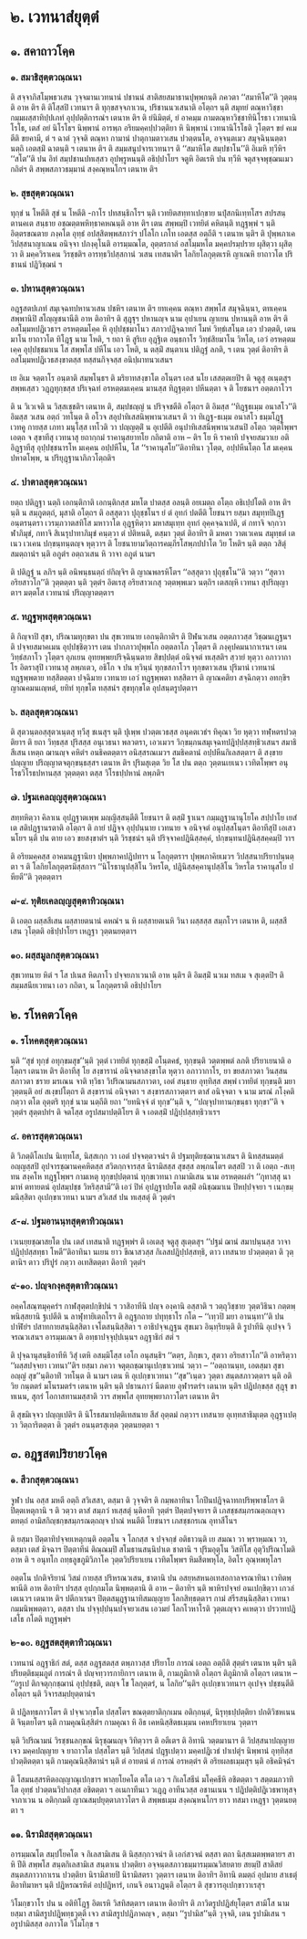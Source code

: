 <h1>๒. เวทนาสํยุตฺตํ</h1>
<h2>๑. สคาถาวโคฺค</h2>
<h3>๑. สมาธิสุตฺตวณฺณนา</h3>
<p>    ติ สจฺจาภิสโมฺพธวเสน วุจฺจมานเวทนานํ ปชานนํ สาติสยสมาธานปุพฺพกนฺติ ภควตา ‘‘สมาหิโต’’ติ วุตฺตนฺติ อาห ติฯ ติ ติโสฺสปิ เวทนาฯ ติ ทุกฺขสจฺจภาเวน, ปริชานนวเสนาติ อโตฺถฯ นฺติ สมุทยํ ตณฺหาวิชฺชากมฺมผสฺสาทิปฺปเภทํ อุปฺปตฺติการณํฯ เตนาห ติฯ ติ ยํนิมิตฺตํ, ยํ อาคมฺม กามตณฺหาวิชฺชาทินิโรธา เวทนานิโรโธ, เตสํ อยํ นิโรโธฯ นิพฺพานํ อารพฺภ อริยมคฺคปฺปวตฺติยา หิ นิพฺพานํ เวทนานิโรโธติ วุโตฺตฯ ขยํ คเมตีติ ขยคามี, ตํ ฯ ฉาตํ วุจฺจติ ตณฺหา กามานํ ปาตุกามตาวเสน ปวตฺตนโต, อจฺจนฺตเมว สมุจฺฉินฺนตฺตา นตฺถิ เอตสฺมิํ ฉาตนฺติ ฯ เตนาห ติฯ ติ สมฺมสนูปจารเวทนาฯ ติ ‘‘สมาหิโต สมฺปชาโน’’ติ อิเมหิ ทฺวีหิฯ ‘‘สโต’’ติ ปน อิทํ สมฺปชานปทเสฺสว อุปพฺรูหนนฺติ อธิปฺปาโยฯ  จตูหิ  อิตเรหิ ปน ทฺวีหิ จตุสจฺจพุชฺฌนเมว กถิตํฯ ติ สพฺพสภาวธมฺมานํ สงฺคณฺหนโกฯ เตนาห ติฯ</p>

</p>


<h3>๒. สุขสุตฺตวณฺณนา</h3>
<p> ทุกฺขํ น โหตีติ  สุขํ น โหตีติ -กาโร ปทสนฺธิกโรฯ นฺติ เวทยิตสทฺทาเปกฺขาย นปุํสกนิเทฺทโสฯ สปรสนฺตานคเต สนฺธาย อชฺฌตฺตพหิทฺธาคหณนฺติ อาห ติฯ เตน สพฺพมฺปิ เวทยิตํ คหิตนฺติ ทฎฺฐพฺพํ ฯ นฺติ อิตฺตรขณตาย  ภงฺคโต อุทฺธํ อปสฺสิตพฺพสภาวํฯ ปโลโก เภโท เอตสฺส อตฺถีติ ฯ เตนาห นฺติฯ ติ ปุพฺพภาเค วิปสฺสนาญาเณน อนิจฺจา ปภงฺคุโนติ อารมฺมณโต, อุตฺตรกาลํ อสโมฺมหโต มคฺคปรมฺปราย ผุสิตฺวา ผุสิตฺวา ติ มคฺควิราเคน วิรชฺชติฯ  อารทฺธวิปสฺสกานํ วเสน เทสนาติฯ โลกิยโลกุตฺตเรหิ ญาเณหิ ยาถาวโต ปริชานนํ ปฎิวิชฺฌนํ ฯ</p>

</p>


<h3>๓. ปหานสุตฺตวณฺณนา</h3>
<p>  อฎฺฐสตปเภทํ  สมุเจฺฉทปหานวเสน ปชหิฯ เตนาห ติฯ ยทเคฺคน ตณฺหา สพฺพโส สมุจฺฉินฺนา, ตทเคฺคน สพฺพานิปิ สโญฺญชนานีติ อาห ติอาทิฯ ติ สุฎฺฐุฯ ปหานญฺจ นาม อุปาเยน ญาเยน ปหานนฺติ อาห ติฯ ติ อสโมฺมหปฎิเวธาฯ อรหตฺตมโคฺค หิ อุปฺปชฺชมาโนว สภาวปฎิจฺฉาทกํ โมหํ วิทฺธํเสโนฺต เอว ปวตฺตติ, เตน มาโน ยาถาวโต ทิโฎฺฐ นาม โหติ, ฯ ยถา หิ สูริเย อุฎฺฐิเต อนฺธกาโร วิทฺธํสิยมาโน วิหโต, เอวํ อรหตฺตมเคฺค อุปฺปชฺชมาเน โส สพฺพโส ปหีโน เอว โหติ, น ตสฺมิํ สนฺตาเน ปติฎฺฐํ ลภติ, ฯ เตน วุตฺตํ ติอาทิฯ ติ อสโมฺมหปฎิเวธสงฺขาตสฺส ทสฺสนกิจฺจสฺส อนิปฺผาทนวเสนฯ</p>


<p>เย อิเม จตฺตาโร อนฺตาติ สมฺพโนฺธฯ ติ มริยาทสงฺขาโต อโนฺตฯ เอส นโย เสสตฺตเยปิฯ ติ จตูสุ อเนฺตสุฯ  สพฺพเสฺสว วฎฺฎทุกฺขสฺส  ปริเจฺฉทํ อรหตฺตมเคฺคน มานสฺส ทิฎฺฐตฺตา ปหีนตฺตา จ ติ โยชนาฯ  อตฺตภาโวฯ</p>


<p>ติ น วิเวเจติ น วิสฺสเชฺชติฯ เตนาห ติ, สมฺปชญฺญํ น ปริจฺจชตีติ อโตฺถฯ ติ อิมสฺส ‘‘ทิฎฺฐธเมฺม อนาสโว’’ติ  อิมสฺส วเสน อตฺถํ วทโนฺต ติ อโวจ สอุปาทิเสสนิพฺพานวเสนฯ ติ วา ทิเฎฺฐ-ธเมฺม อนาสโว ธมฺมโฎฺฐ เวทคู กายสฺส เภทา มนุโสฺส เทโวติ วา ปญฺญตฺติํ น อุเปตีติ อนุปาทิเสสนิพฺพานวเสนปิ อโตฺถ วตฺตโพฺพฯ เอตฺถ จ สุขาทีสุ เวทนาสุ ยถากฺกมํ  ราคานุสยาทโย กถิตาติ อาห – ติฯ โย หิ ราคาทิ ปจฺจยสมวาเย อติอิฎฺฐาทีสุ อุปฺปชฺชนารโห มเคฺคน อปฺปหีโน, โส ‘‘ราคานุสโย’’ติอาทินา วุโตฺต, อปฺปหีนโตฺถ โส มเคฺคน ปหาตโพฺพ, น ปริยุฎฺฐานาภิภวโตฺถติฯ</p>

</p>


<h3>๔. ปาตาลสุตฺตวณฺณนา</h3>
<p> ยตฺถ ปติฎฺฐา นตฺถิ เอกนฺติกาติ เอกนฺติกสฺส มหโต ปาตสฺส อลนฺติ อยเมตฺถ อโตฺถ อธิเปฺปโตติ อาห ติฯ นฺติ น สมฺภูตตฺถํ, มุสาติ อโตฺถฯ ติ อสฺสุตวา ปุถุชฺชโนฯ ยํ ตํ อุทกํ ปตตีติ โยชนาฯ ยสฺมา สมุทฺทปิเฎฺฐ อนฺตรนฺตรา เวรมฺภวาตสทิโส มหาวาโต อุฎฺฐหิตฺวา มหาสมุเทฺท อุทกํ อุคฺคจฺฉาเปติ, ตํ กทาจิ จกฺกวาฬาภิมุขํ, กทาจิ สิเนรุปาทาภิมุขํ คนฺตฺวา ตํ ปติหนติ, ตสฺมา วุตฺตํ ติอาทิฯ ติ มหตา วาตเวเคน สมุทฺธตํ เตเนว เวเคน ปกฺขนฺทนฺตญฺจ หุตฺวาฯ ติ โยชนายามวิตฺถารคมฺภีรโสพฺภปปาโต วิย โหติฯ นฺติ ตตฺถ วสิตุํ สมตฺถานํฯ นฺติ อภูตํฯ อตฺถวเสน หิ วาจา อภูตํ นามฯ</p>


<p>ติ ปติฎฺฐํ น ลภิฯ นฺติ อนิพนฺธนตฺถํ ยํกิญฺจิฯ ติ ญาณพลรหิโตฯ ‘‘อสฺสุตวา ปุถุชฺชโน’’ติ วตฺวา ‘‘สุตวา อริยสาวโก’’ติ วุตฺตตฺตา นฺติ วุตฺตํฯ อิตเรสุ อริยสาวเกสุ วตฺตพฺพเมว นตฺถิฯ เตสญฺหิ เวทนา สุปริญฺญาตาฯ  มตฺตโส เวทนานํ ปริญฺญาตตฺตาฯ</p>

</p>


<h3>๕. ทฎฺฐพฺพสุตฺตวณฺณนา</h3>
<p>   ติ กิญฺจาปิ สุขา, ปริณามทุกฺขตา ปน สุขเวทนาย เอกนฺติกาติฯ ติ ปีฬนวเสน อตฺตภาวสฺส วิชฺฌนเฎฺฐนฯ ติ ปจฺจยสมาคเมน อุปฺปชฺชิตฺวาฯ เตน ปากภาวปุพฺพโก อตฺตลาโภ วุโตฺตฯ ติ ภงฺคุปคมนากาเรนฯ เตน วิทฺธํสภาโว วุโตฺตฯ อุภเยน อุทยพฺพยปริจฺฉินฺนตาย สิขปฺปตฺตํ อนิจฺจตํ  ทเสฺสติฯ สฺวายํ หุตฺวา อภาวากาโร อิตราสุปิ เวทนาสุ ลพฺภเตว, อธิโก จ ปน ทฺวินฺนํ ทุกฺขสภาโวฯ ทุกฺขตาวเสน ปุริมานํ เวทนานํ ทฎฺฐพฺพตาย ทสฺสิตตฺตา ปจฺฉิมาย เวทนาย เอวํ ทฎฺฐพฺพตา ทสฺสิตาฯ ติ ญาณคติยา สจฺฉิกตฺวา อทกฺขิฯ ญาณคมนเญฺหตํ, ยทิทํ ทุกฺขโต ทสฺสนํฯ  สุขทุกฺขโต อุปสนฺตรูปตฺตาฯ</p>

</p>


<h3>๖. สลฺลสุตฺตวณฺณนา</h3>
<p> ติ สุตวนฺตอสฺสุตวเนฺตสุ ทฺวีสุ ชเนสุฯ นฺติ ปุเพฺพ ปวตฺตเวธสฺส อนุคตเวธํฯ  ทิคุณา วิย หุตฺวา ทฬฺหตรปวตฺติยาฯ ติ ยถา วิทฺธสฺส ปุริสสฺส อนุเวธนา พลวตรา, เอวเมวฯ  วิกฺขมฺภนสมุเจฺฉทปฎิปฺปสฺสทฺธิวเสนฯ สมาธิสีเสน เหตฺถ ฌานญฺจ คหิตํฯ  อนธิคตตฺตาฯ  อนิสฺสรณเมวฯ  สมธิคตานํ  อปฺปหีนกิเลสตฺตาฯ ติ สงฺขาย ปญฺญาย ปริญฺญาตจตุกฺขนฺธสฺสฯ เตนาห ติฯ  ปุริมสุเตฺต วิย  โส ปน ตตฺถ วุตฺตนเยเนว เวทิตโพฺพฯ อนุโรธวิโรธปหานสฺส วุตฺตตฺตา  ตสฺส วิโรธปฺปหานํ ลพฺภติฯ</p>

</p>


<h3>๗. ปฐมเคลญฺญสุตฺตวณฺณนา</h3>
<p> สทฺทหิตฺวา  คิลาเน อุปฎฺฐาตเพฺพ มญฺญิสฺสนฺตีติ โยชนาฯ ติ ตสฺมิํ ฐาเนฯ กมฺมฎฺฐานานุโยโค สปฺปาโย เยสํ เต  สติปฎฺฐานรตาติ อโตฺถฯ ติ กายํ ปฎิจฺจ อุปฺปนฺนาย เวทนาย จ อนิจฺจตํ อนุปสฺสโนฺตฯ ติอาทีสุปิ เอเสว นโยฯ นฺติ ปน ตาย เอว ขยสงฺขาตํฯ นฺติ วิรชฺชนํฯ นฺติ ปริจฺจาคปฎินิสฺสคฺคํ, ปกฺขนฺทนปฎินิสฺสคฺคมฺปิ วาฯ</p>


<p>ติ อริยมคฺคสฺส อาคมนฎฺฐานิยา ปุพฺพภาคปฎิปทาฯ  น โลกุตฺตราฯ  ปุพฺพภาคิยเมวฯ  วิปสฺสนาปริยาปนฺนตฺตา ฯ ติ โลกิยโลกุตฺตรมิสฺสกาฯ  ‘‘นิโรธานุปสฺสิโน วิหรโต, ปฎินิสฺสคฺคานุปสฺสิโน วิหรโต ราคานุสโย ปหียตี’’ติ วุตฺตตฺตาฯ</p>

</p>


<h3>๘-๙. ทุติยเคลญฺญสุตฺตาทิวณฺณนา</h3>
<p> ติ เอตฺถ ผสฺสสีเสน ผสฺสายตนานํ คหณํฯ น หิ ผสฺสายตเนหิ วินา ผสฺสสฺส สมฺภโวฯ เตนาห ติ, ผสฺสสีเสน วุโตฺตติ อธิปฺปาโยฯ  เหฎฺฐา วุตฺตนยตฺตาฯ</p>

</p>


<h3>๑๐. ผสฺสมูลกสุตฺตวณฺณนา</h3>
<p> สุขเวทนาย หิตํ ฯ โส ปเนส หิตภาโว ปจฺจยภาเวนาติ อาห นฺติฯ ติ  อิมสฺมิํ นวเม ทสเม จ สุเตฺตปิฯ ติ สมฺมสนียเวทนา เอว กถิตา, น โลกุตฺตราติ อธิปฺปาโยฯ</p>

</p>

</p>


<h2>๒. รโหคตวโคฺค</h2>
<h3>๑. รโหคตสุตฺตวณฺณนา</h3>
<p> นฺติ ‘‘สุขํ ทุกฺขํ อทุกฺขมสุข’’นฺติ วุตฺตํ เวทยิตํ ทุกฺขสฺมิํ อโนฺตคธํ, ทุกฺขนฺติ วตฺตพฺพตํ ลภติ ปริยาเยนาติ อโตฺถฯ เตนาห ติฯ ติอาทีสุ โย สงฺขารานํ อนิจฺจตาสงฺขาโต หุตฺวา อภาวากาโร, ยา ขยสภาวตา วินสฺสนสภาวตา ชราย มรเณน จาติ ทฺวิธา วิปริณามนสภาวตา, เอตํ สนฺธาย อุทฺทิสฺส สพฺพํ เวทยิตํ ทุกฺขนฺติ มยา วุตฺตนฺติ อยํ สเงฺขปโตฺถฯ ติ สงฺขารานํ อนิจฺจตา ฯ  สงฺขารสภาวตฺตาฯ ตาสํ อนิจฺจตา จ นาม มรณํ ภโงฺคติ กตฺวา ตโต อุตฺตริ ทุกฺขํ นาม นตฺถีติ  ยถา ‘‘ยทนิจฺจํ ตํ ทุกฺข’’นฺติ จ, ‘‘ปญฺจุปาทานกฺขนฺธา ทุกฺขา’’ติ จ วุตฺตํฯ  สุตฺตปทํฯ ติ จตโสฺส อรูปสมาปตฺติโยฯ ติ จ เอตสฺมิํ ปฎิปฺปสฺสทฺธิวาเรฯ</p>

</p>


<h3>๔. อคารสุตฺตวณฺณนา</h3>
<p> ติ วิภตฺติโลเปน นิเทฺทโส, นิสฺสเกฺก วา เอตํ ปจฺจตฺตวจนํฯ ติ ปฐมทุติยชฺฌานวเสนฯ ติ นิทสฺสนมตฺตํ อญฺญสฺสปิ อุปจารชฺฌานคฺคหิตสฺส สวิตกฺกจารสฺส นิรามิสสฺส สุขสฺส ลพฺภนโตฯ ตสฺสปิ วา ติ เอตฺถ -สเทฺทน สงฺคโห ทฎฺฐโพฺพฯ กามเหตุ ทุกฺขปฺปตฺตานํ ทุกฺขเวทนา กามามิเสน   นาม อรหตฺตผลํฯ ‘‘กุทาสฺสุ นามาหํ ตทายตนํ อุปสมฺปชฺช วิหริสฺสามี’’ติ เอวํ ปิหํ อุปฎฺฐาปยโต ตสฺมิํ อนิชฺฌมาเน ปิหปฺปจฺจยา ฯ เนกฺขมฺมนิสฺสิตา อุเปกฺขาเวทนา  นามฯ สวิเสสํ ปน ทเสฺสตุํ ติ วุตฺตํฯ</p>

</p>


<h3>๕-๘. ปฐมอานนฺทสุตฺตาทิวณฺณนา</h3>
<p>  เวเนยฺยชฺฌาสยโต ปน เตสํ เทสนาติ ทฎฺฐพฺพํฯ ติ เอเตสุ จตูสุ สุเตฺตสุฯ  ‘‘ปฐมํ ฌานํ สมาปนฺนสฺส วาจา ปฎิปฺปสฺสทฺธา โหตี’’ติอาทินา นเยน ยาว ขีณาสวสฺส กิเลสปฎิปฺปสฺสทฺธิ, ตาว เทสนาย ปวตฺตตฺตา ติ วุตฺตานิฯ ตาว ปริปูรํ กตฺวา อเทสิตตฺตา ติอาทิ วุตฺตํฯ</p>

</p>


<h3>๙-๑๐. ปญฺจกงฺคสุตฺตาทิวณฺณนา</h3>
<p>  อคฺคโสณฺฑมุคฺครํฯ กาฬสุตฺตปกฺขิปนํ ฯ วาสิอาทีนิ  ปญฺจ องฺคานิ อสฺสาติ ฯ วตฺถุวิชฺชาย วุตฺตวิธินา กตฺตพฺพนิสฺสยานิ ฐเปตีติ  น ลาฬุทายิเตฺถโรฯ ติ อฎฺฐกถาย ปทุทฺธาโร กโต – ‘‘เทฺวปิ มยา อานนฺทา’’ติ ปน ปาฬิยํฯ ปสาทกายสนฺนิสฺสิตา  เจโตสนฺนิสฺสิตา ฯ อาธิปจฺจเฎฺฐน สุขเมว อินฺทฺริยนฺติ ติ รูปาทีนิ อุเปจฺจ วิจรณวเสนฯ  อารมฺมเณฯ ติ อทฺธาปจฺจุปฺปเนฺนฯ  อฎฺฐาธิกํ สตํ ฯ</p>


<p>ติ ปุจฺฉานุสนฺธิอาทีหิ วิสุํ เตหิ อสมฺมิโสฺส เอโก อนุสนฺธิฯ  ‘‘ตตฺร, ภิกฺขเว, สุตวา อริยสาวโก’’ติ อาหริตฺวา ‘‘ผสฺสปจฺจยา เวทนา’’ติฯ ยสฺมา ภควา  จตุตฺถชฺฌานุเปกฺขาเวทนํ วตฺวา – ‘‘อตฺถานนฺท, เอตสฺมา สุขา อญฺญํ สุข’’นฺติอาทิํ วทโนฺต ติ นามฯ เตน หิ อุเปกฺขาเวทนา ‘‘สุข’’เนฺตว วุตฺตา สนฺตสภาวตฺตาฯ นฺติ อติวิย กนฺตตรํ มโนรมตรํฯ เตนาห นฺติฯ นฺติ ปธานภาวํ นีตตาย อุฬารตรํฯ เตนาห นฺติฯ  ปฎิปกฺขสฺส สุฎฺฐุ ขาทเนน, สุกรํ โอกาสทานมสฺสาติ วาฯ  สพฺพโส อุทยพฺพยาภาวโตฯ เตนาห ติฯ</p>


<p>ติ สุขมิเจฺจว ปญฺญเปติฯ ติ นิโรธสมาปตฺติเทสนาย สีสํ อุตฺตมํ กตฺวาฯ เทสนาย อุเทฺทสาธิมุเตฺต อุฎฺฐาเปตฺวา วิตฺถาริตตฺตา ติ วุตฺตํฯ  อนนฺตรสุเตฺต วุตฺตนยตฺตา ฯ</p>

</p>

</p>


<h2>๓. อฎฺฐสตปริยายวโคฺค</h2>
<h3>๑. สีวกสุตฺตวณฺณนา</h3>
<p> จูฬา ปน อสฺส มหตี อตฺถิ สวิเสสา, ตสฺมา ติ วุจฺจติฯ ติ กมฺพลาทินา โกปีนปฎิจฺฉาทกปริพฺพาชโกฯ ติ ปิตฺตเหตุกานิ ฯ ติ วตฺวา ตาสํ สมฺภวํ ทเสฺสตุํ นฺติอาทิ วุตฺตํฯ  ปิตฺตปจฺจยาฯ ติ เภสชฺชสมฺภรณตฺถเญฺจว ตทตฺถํ อามิสกิญฺชกฺขสมฺภรณตฺถญฺจ ปาณํ หนตีติ โยชนาฯ  เภสชฺชกรเณ อุทาสีโนฯ</p>


<p>ติ ยสฺมา ปิตฺตาทิปจฺจยเหตุกนฺติ อตฺตโน จ โลกสฺส จ ปจฺจกฺขํ อติธาวนฺติ เย สมณา วา พฺราหฺมณา วา, ตสฺมา เตสํ มิจฺฉาฯ ปิตฺตาทีนํ ติณฺณมฺปิ สโมธานสนฺนิปาเต ชาตานิ ฯ ปุริมอุตุโน วิสทิโส อุตุวิปริณาโมติ อาห ติ ฯ อนุทโก ถทฺธลูขภูมิวิภาโค  วุตฺตวิปริยาเยน  เวทิตโพฺพฯ  หิมสีตพหุโล, อิตโร อุณฺหพหุโลฯ</p>


<p>อตฺตโน ปกติจริยานํ วิสมํ กายสฺส ปริหรณวเสน, ชาตานิ ปน อสยฺหสหนอเทสอกาลจรณาทินา เวทิตพฺพานีติ อาห ติอาทิฯ ปรสฺส อุปกฺกมโต นิพฺพตฺตานิ ติ อาห – ติอาทิฯ นฺติ พาหิรปจฺจยํ อนเปกฺขิตฺวา เกวลํ เตเนวฯ เตนาห ติฯ  ปตีกาเรนฯ  ปิตฺตสมุฎฺฐานาทิสมญฺญาย โลกสิทฺธตฺตาฯ กามํ สรีรสนฺนิสฺสิตา เวทนา กมฺมนิพฺพตฺตาว, ตสฺสา ปน ปจฺจุปฺปนฺนปจฺจยวเสน เอวมยํ โลกโวหาโรติ วุตฺตเญฺจว คเหตฺวา ปรวาทปฎิเสโธ กโตติ ทฎฺฐพฺพํฯ</p>

</p>


<h3>๒-๑๐. อฎฺฐสตสุตฺตาทิวณฺณนา</h3>
<p> เวทนานํ อฎฺฐาธิกํ สตํ, ตสฺส อฎฺฐสตสฺส ตพฺภาวสฺส ปริยาโย การณํ เอตฺถ อตฺถีติ  สุตฺตํฯ เตนาห นฺติฯ นฺติ ปริยตฺติธมฺมภูตํ การณํฯ ติ ปญฺจทฺวารกายิกาฯ เตนาห ติ, กามภูมิกาติ อโตฺถฯ  ติภูมิกาติ อโตฺถฯ เตนาห – ‘‘อรูเป ติกจตุกฺกชฺฌานํ อุปฺปชฺชติ, ตญฺจ โข โลกุตฺตรํ, น โลกิย’’นฺติฯ  อุเปกฺขาเวทนาฯ  อุเปจฺจ ปชฺชนฺตีติ อโตฺถฯ นฺติ วิจารสมฺปยุตฺตานํฯ</p>


<p>ติ ปฎิลทฺธภาวโตฯ ติ ปจฺจเวกฺขโต ปสฺสโตฯ  ขณตฺตยาติกฺกเมน อติกฺกนฺตํ, นิรุทฺธปฺปตฺติยา  ปกติวิชหเนน ติ  จินฺตยโตฯ นฺติ กามคุณนิสฺสิตํฯ กามคุณา หิ อิธ เคหนิสฺสิตธเมฺมน เคหปริยาเยน วุตฺตาฯ</p>


<p>นฺติ  วิปริณามนํ วิรชฺชนลกฺขณํ นิรุชฺฌนญฺจ วิทิตฺวาฯ ติ อตีเตฯ ติ อิทานิ วตฺตมานาฯ ติ วิปสฺสนาปญฺญาย เจว มคฺคปญฺญาย จ ยาถาวโต ปสฺสโตฯ นฺติ วิปสฺสนํ ปฎฺฐเปตฺวา มคฺคปฎิเวธํ ปาเปตุํฯ นิพฺพานํ อุทฺทิสฺส ปวตฺติตตฺตา นฺติ กามคุณนิสฺสิตานํฯ นฺติ ตํ อายตนํ ตํ การณํ อรหตฺตํฯ ติ อริยผลธเมฺมสุฯ นฺติ อธิคมิจฺฉํฯ</p>


<p>ติ โสมนสฺสรหิตอญฺญาณุเปกฺขาฯ พาลฺยโยคโต  ตโต เอว ฯ กิเลโสธีนํ มโคฺคธีหิ อชิตตฺตา ฯ สตฺตมภวาทิโต อุทฺธํ ปวตฺตนวิปากสฺส อชิตตฺตา ฯ อเนกาทีนเว วเฎฺฎ อาทีนวสฺส อชานเนน ฯ ปฎิปตฺติปฎิเวธพาหุสจฺจาภาเวน  น อติกฺกมติ ญาณสมฺปยุตฺตาภาวโตฯ ติ สพฺพธเมฺม สงฺคณฺหนโกฯ  ยาว ทสมา เหฎฺฐา วุตฺตนยตฺตา ฯ</p>

</p>


<h3>๑๑. นิรามิสสุตฺตวณฺณนา</h3>
<p> อารมฺมณโต สมฺปโยคโต จ กิเลสามิเสน ติ นิสฺสกฺกวจนํฯ ติ เอกํสวจนํ ตสฺสา ตถา นิสฺสเมตพฺพตายฯ สา หิ ปีติ สพฺพโส สนฺตกิเลสามิเส สนฺตาเน ปวตฺติยา อจฺจนฺตสภาวธมฺมารมฺมณวิสยตาย สยมฺปิ สาติสยํ สนฺตสภาวากาเรน ปวตฺติยา นิรามิสายปิ นิรามิสตรา วุตฺตาฯ เตนาห ติอาทิฯ อิทานิ ตมตฺถํ อุปมาย สาเธตุํ ติอาทิมาหฯ นฺติ ปฎิหรณรหิตํ อปฺปฎิหารํ, เกนจิ อนาวฎนฺติ อโตฺถฯ ติ สุขวารอุเปกฺขาวาเรสุฯ</p>


<p>วิโมกฺขวาโร ปน น อติทิโฎฺฐ อิตเรหิ วิสทิสตฺตาฯ เตนาห ติอาทิฯ ติ ภาวิตรูปปฎิสํยุโตฺตฯ สามิโส นาม ยสฺมา สามิสรูปปฎิพทฺธวุตฺติ  เจว สามิสรูปปฎิภาคญฺจ , ตสฺมา ‘‘รูปามิส’’นฺติ วุจฺจติ, เตน รูปามิเสน ฯ อรูปามิสสฺส อภาวโต  วิโมโกฺข ฯ</p>

</p>

</p>

</p>






